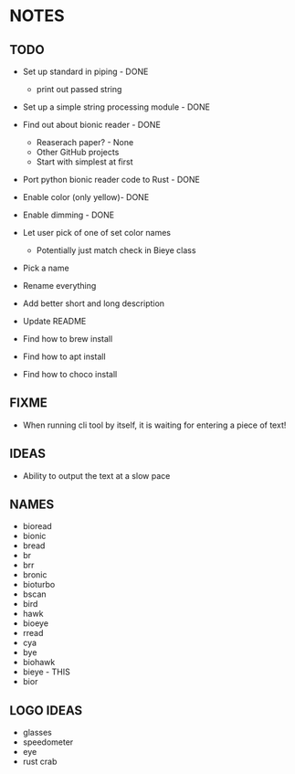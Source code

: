 # NOTES

## TODO

- Set up standard in piping - DONE

  - print out passed string

- Set up a simple string processing module - DONE

- Find out about bionic reader - DONE

  - Reaserach paper? - None
  - Other GitHub projects
  - Start with simplest at first

- Port python bionic reader code to Rust - DONE

- Enable color (only yellow)- DONE

- Enable dimming - DONE

- Let user pick of one of set color names

  - Potentially just match check in Bieye class

- Pick a name
- Rename everything
- Add better short and long description
- Update README

- Find how to brew install
- Find how to apt install
- Find how to choco install

## FIXME

- When running cli tool by itself, it is waiting for entering a piece of text!

## IDEAS

- Ability to output the text at a slow pace

## NAMES

- bioread
- bionic
- bread
- br
- brr
- bronic
- bioturbo
- bscan
- bird
- hawk
- bioeye
- rread
- cya
- bye
- biohawk
- bieye - THIS
- bior

## LOGO IDEAS

- glasses
- speedometer
- eye
- rust crab
